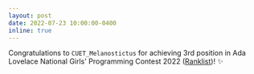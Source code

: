 ```yaml
---
layout: post
date: 2022-07-23 10:00:00-0400
inline: true
---
```


Congratulations to `CUET_Melanostictus` for achieving 3rd position in Ada Lovelace National Girls' Programming Contest 2022 (<a href = "https://toph.co/c/alngpc-2022/standings">Ranklist</a>)! :sparkles: